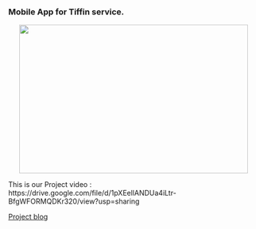 ### Mobile App for Tiffin service.
<p align="center">
  <img width="460" height="300" src="https://drive.google.com/file/d/19zfs17llvZR8PDycC7bP1aXftU_68smn/view?usp=sharing">
</p>
This is our Project video : https://drive.google.com/file/d/1pXEellANDUa4iLtr-BfgWFORMQDKr320/view?usp=sharing

[Project blog](https://19it103manan19it098hirak.blogspot.com/2021/03/mobileappfortiffinservice.html "blog")
